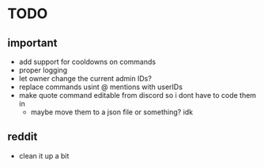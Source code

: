 # TODO
## important
* add support for cooldowns on commands
* proper logging
* let owner change the current admin IDs?  
* replace commands usint @ mentions with userIDs 
* make quote command editable from discord so i dont have to code them in
  * maybe move them to a json file or something? idk

## reddit
* clean it up a bit